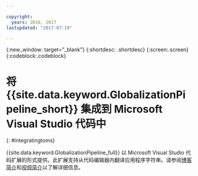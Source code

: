 ```yaml
---

copyright:
  years: 2016, 2017
lastupdated: "2017-07-19"

---
```


{:new_window: target="_blank"}
{:shortdesc: .shortdesc}
{:screen:.screen}
{:codeblock:.codeblock}

# 将 {{site.data.keyword.GlobalizationPipeline_short}} 集成到 Microsoft Visual Studio 代码中
{: #integratingtoms}


{{site.data.keyword.GlobalizationPipeline_full}} 以 Microsoft Visual Studio 代码扩展的形式提供。此扩展支持从代码编辑器内翻译应用程序字符串。请参阅[博客简介](https://developer.ibm.com/bluemix/2016/08/31/ibm-globalization-pipeline-and-microsoft-visual-studio-code/)和[视频简介](https://www.youtube.com/watch?v=fUfmnx2KqyU)以了解详细信息。
